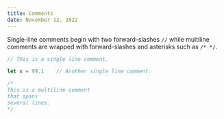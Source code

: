 ```yaml
---
title: Comments
date: November 12, 2022
---
```


Single-line comments begin with two forward-slashes `//` while multiline comments are wrapped with forward-slashes and asterisks such as `/* */`.

```swift
// This is a single line comment.

let x = 99.1    // Another single line comment.

/*
This is a multiline comment
that spans
several lines.
*/
```
